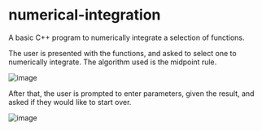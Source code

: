 # numerical-integration
A basic C++ program to numerically integrate a selection of functions.

The user is presented with the functions, and asked to select one to numerically integrate. The algorithm used is the midpoint rule.

![image](https://user-images.githubusercontent.com/62266775/184891847-749d6fa6-0412-4ab1-a3d2-605ebd31796c.png)

After that, the user is prompted to enter parameters, given the result, and asked if they would like to start over.

![image](https://user-images.githubusercontent.com/62266775/184892304-0ec524a1-7a59-464c-9d7a-73e524bd7996.png)
